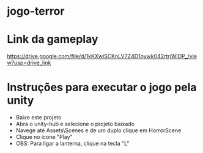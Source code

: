 # jogo-terror

# Link da gameplay
https://drive.google.com/file/d/1kKXwiSCKnLV7Z4D1oywk042rtrjWlDP_/view?usp=drive_link

# Instruções para executar o jogo pela unity
* Baixe este projeto
* Abra o unity-hub e selecione o projeto baixado
* Navege até Assets\Scenes e de um duplo clique em HorrorScene
* Clique no ícone "Play"
* OBS: Para ligar a lanterna, clique na tecla "L"
